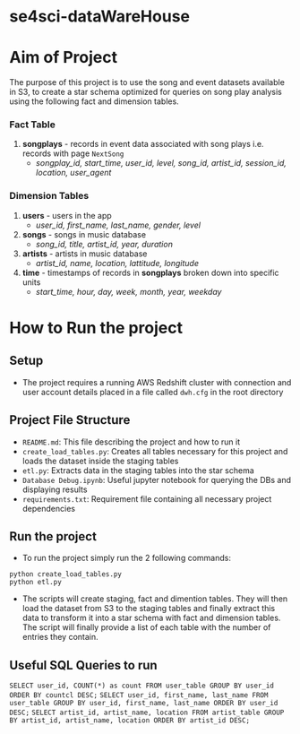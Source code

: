 # se4sci-dataWareHouse



# Aim of Project
The purpose of this project is to use the song and event datasets available in S3, to create a star schema optimized for queries on song play analysis using the following fact and dimension tables.

### **Fact Table**

1. **songplays** - records in event data associated with song plays i.e. records with page `NextSong`
    - *songplay_id, start_time, user_id, level, song_id, artist_id, session_id, location, user_agent*

### **Dimension Tables**

1. **users** - users in the app
    - *user_id, first_name, last_name, gender, level*
2. **songs** - songs in music database
    - *song_id, title, artist_id, year, duration*
3. **artists** - artists in music database
    - *artist_id, name, location, lattitude, longitude*
4. **time** - timestamps of records in **songplays** broken down into specific units
    - *start_time, hour, day, week, month, year, weekday*


# How to Run the project

## Setup
* The project requires a running AWS Redshift cluster with connection and user account details placed in a file called `dwh.cfg` in the root directory

## Project File Structure
* `README.md`: This file describing the project and how to run it
* `create_load_tables.py`: Creates all tables necessary for this project and loads the dataset inside the staging tables
* `etl.py`: Extracts data in the staging tables into the star schema
* `Database Debug.ipynb`: Useful jupyter notebook for querying the DBs and displaying results
* `requirements.txt`: Requirement file containing all necessary project dependencies

## Run the project
* To run the project simply run the 2 following commands:
```
python create_load_tables.py
python etl.py
```
* The scripts will create staging, fact and dimention tables. They will then load the dataset from S3 to the staging tables and finally extract this data to transform it into a star schema with fact and dimension tables. The script will finally provide a list of each table with the number of entries they contain.

## Useful SQL Queries to run
`SELECT user_id, COUNT(*) as count FROM user_table GROUP BY user_id ORDER BY countcl DESC;`
`SELECT user_id, first_name, last_name FROM user_table GROUP BY user_id, first_name, last_name ORDER BY user_id DESC;`
`SELECT artist_id, artist_name, location FROM artist_table GROUP BY artist_id, artist_name, location ORDER BY artist_id DESC;`